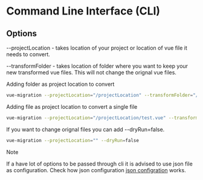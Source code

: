 # Command Line Interface (CLI)

## Options
--projectLocation - takes location of your project or location of vue file it needs to convert.

--transformFolder - takes location of folder where you want to keep your new transformed vue files. This will not change the orignal vue files.

Adding folder as project location to convert
```bash
vue-migration --projectLocation="/projectLocation" --transformFolder="/transformFolder"
```

Adding file as project location to convert a single file
```bash
vue-migration --projectLocation="/projectLocation/test.vue" --transformFolder="/transformFolder"
```

If you want to change orignal files you can add --dryRun=false.
```bash
vue-migration --projectLocation="" --dryRun=false
```

> [!NOTE]
> If a have lot of options to be passed through cli it is advised to use json file as configuration. Check how json configuration [json configration](/docs/vue-migration/json-configuration.md) works.

